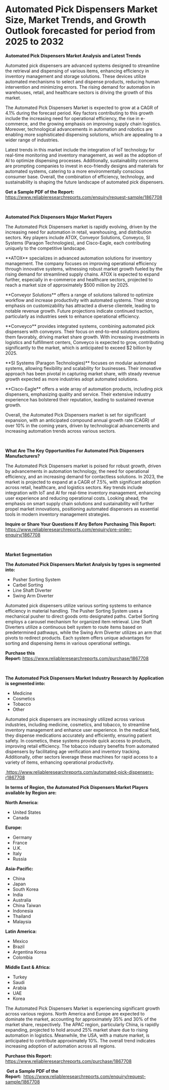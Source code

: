 <p><h1>Automated Pick Dispensers Market Size, Market Trends, and Growth Outlook forecasted for period from 2025 to 2032</h1></p><p><strong>Automated Pick Dispensers Market Analysis and Latest Trends</strong></p>
<p><p>Automated pick dispensers are advanced systems designed to streamline the retrieval and dispensing of various items, enhancing efficiency in inventory management and storage solutions. These devices utilize automated mechanisms to select and dispense products, reducing human intervention and minimizing errors. The rising demand for automation in warehouses, retail, and healthcare sectors is driving the growth of this market.</p><p>The Automated Pick Dispensers Market is expected to grow at a CAGR of 4.1% during the forecast period. Key factors contributing to this growth include the increasing need for operational efficiency, the rise in e-commerce, and the growing emphasis on improving supply chain logistics. Moreover, technological advancements in automation and robotics are enabling more sophisticated dispensing solutions, which are appealing to a wider range of industries.</p><p>Latest trends in this market include the integration of IoT technology for real-time monitoring and inventory management, as well as the adoption of AI to optimize dispensing processes. Additionally, sustainability concerns are prompting companies to invest in eco-friendly designs and materials for automated systems, catering to a more environmentally conscious consumer base. Overall, the combination of efficiency, technology, and sustainability is shaping the future landscape of automated pick dispensers.</p></p>
<p><strong>Get a Sample PDF of the Report:&nbsp;</strong> <a href="https://www.reliableresearchreports.com/enquiry/request-sample/1867708?utm_campaign=2215&utm_medium=2&utm_source=Github&utm_content=ia&utm_term=12042025&utm_id=automated-pick-dispensers">https://www.reliableresearchreports.com/enquiry/request-sample/1867708</a></p>
<p>&nbsp;</p>
<p><strong>Automated Pick Dispensers Major Market Players</strong></p>
<p><p>The Automated Pick Dispensers market is rapidly evolving, driven by the increasing need for automation in retail, warehousing, and distribution sectors. Key players include ATOX, Conveyor Solutions, Conveyco, SI Systems (Paragon Technologies), and Cisco-Eagle, each contributing uniquely to the competitive landscape.</p><p>**ATOX** specializes in advanced automation solutions for inventory management. The company focuses on improving operational efficiency through innovative systems, witnessing robust market growth fueled by the rising demand for streamlined supply chains. ATOX is expected to expand further, especially in e-commerce and healthcare sectors, projected to reach a market size of approximately $500 million by 2025.</p><p>**Conveyor Solutions** offers a range of solutions tailored to optimize workflow and increase productivity with automated systems. Their strong emphasis on customizability has attracted a diverse clientele, leading to notable revenue growth. Future projections indicate continued traction, particularly as industries seek to enhance operational efficiency.</p><p>**Conveyco** provides integrated systems, combining automated pick dispensers with conveyors. Their focus on end-to-end solutions positions them favorably, driving market share growth. With increasing investments in logistics and fulfillment centers, Conveyco is expected to grow, contributing significantly to the market, which is anticipated to exceed $2 billion by 2025.</p><p>**SI Systems (Paragon Technologies)** focuses on modular automated systems, allowing flexibility and scalability for businesses. Their innovative approach has been pivotal in capturing market share, with steady revenue growth expected as more industries adopt automated solutions.</p><p>**Cisco-Eagle** offers a wide array of automation products, including pick dispensers, emphasizing quality and service. Their extensive industry experience has bolstered their reputation, leading to sustained revenue growth.</p><p>Overall, the Automated Pick Dispensers market is set for significant expansion, with an anticipated compound annual growth rate (CAGR) of over 10% in the coming years, driven by technological advancements and increasing automation trends across various sectors.</p></p>
<p>&nbsp;</p>
<p><strong>What Are The Key Opportunities For Automated Pick Dispensers Manufacturers?</strong></p>
<p><p>The Automated Pick Dispensers market is poised for robust growth, driven by advancements in automation technology, the need for operational efficiency, and an increasing demand for contactless solutions. In 2023, the market is projected to expand at a CAGR of 7.5%, with significant adoption across retail, healthcare, and logistics sectors. Key trends include integration with IoT and AI for real-time inventory management, enhancing user experience and reducing operational costs. Looking ahead, the emphasis on smart supply chain solutions and sustainability will further propel market innovations, positioning automated dispensers as essential tools in modern inventory management strategies.</p></p>
<p><strong>Inquire or Share Your Questions If Any Before Purchasing This Report:</strong> <a href="https://www.reliableresearchreports.com/enquiry/pre-order-enquiry/1867708?utm_campaign=2215&utm_medium=2&utm_source=Github&utm_content=ia&utm_term=12042025&utm_id=automated-pick-dispensers">https://www.reliableresearchreports.com/enquiry/pre-order-enquiry/1867708</a></p>
<p>&nbsp;</p>
<p><strong>Market Segmentation</strong></p>
<p><strong>The Automated Pick Dispensers Market Analysis by types is segmented into:</strong></p>
<p><ul><li>Pusher Sorting System</li><li>Carbel Sorting</li><li>Line Shaft Diverter</li><li>Swing Arm Diverter</li></ul></p>
<p><p>Automated pick dispensers utilize various sorting systems to enhance efficiency in material handling. The Pusher Sorting System uses a mechanical pusher to direct goods onto designated paths. Carbel Sorting employs a carousel mechanism for organized item retrieval. Line Shaft Diverters utilize a continuous belt system to route items based on predetermined pathways, while the Swing Arm Diverter utilizes an arm that pivots to redirect products. Each system offers unique advantages for sorting and dispensing items in various operational settings.</p></p>
<p><strong>Purchase this Report:&nbsp;</strong><a href="https://www.reliableresearchreports.com/purchase/1867708?utm_campaign=2215&utm_medium=2&utm_source=Github&utm_content=ia&utm_term=12042025&utm_id=automated-pick-dispensers">https://www.reliableresearchreports.com/purchase/1867708</a></p>
<p>&nbsp;</p>
<p><strong>The Automated Pick Dispensers Market Industry Research by Application is segmented into:</strong></p>
<p><ul><li>Medicine</li><li>Cosmetics</li><li>Tobacco</li><li>Other</li></ul></p>
<p><p>Automated pick dispensers are increasingly utilized across various industries, including medicine, cosmetics, and tobacco, to streamline inventory management and enhance user experience. In the medical field, they dispense medications accurately and efficiently, ensuring patient safety. In cosmetics, these systems provide quick access to products, improving retail efficiency. The tobacco industry benefits from automated dispensers by facilitating age verification and inventory tracking. Additionally, other sectors leverage these machines for rapid access to a variety of items, enhancing operational productivity.</p></p>
<p><a href="https://www.reliableresearchreports.com/automated-pick-dispensers-r1867708?utm_campaign=2215&utm_medium=2&utm_source=Github&utm_content=ia&utm_term=12042025&utm_id=automated-pick-dispensers">&nbsp;https://www.reliableresearchreports.com/automated-pick-dispensers-r1867708</a></p>
<p><strong>In terms of Region, the Automated Pick Dispensers Market Players available by Region are:</strong></p>
<p>
    <p> <strong> North America: </strong>
        <ul>
            <li>United States</li>
            <li>Canada</li>
        </ul>
        </p> 
    <p> <strong> Europe: </strong>
        <ul>
            <li>Germany</li>
            <li>France</li>
            <li>U.K.</li>
            <li>Italy</li>
            <li>Russia</li>
        </ul>
        </p> 
    <p> <strong> Asia-Pacific: </strong>
        <ul>
            <li>China</li>
            <li>Japan</li>
            <li>South Korea</li>
            <li>India</li>
            <li>Australia</li>
            <li>China Taiwan</li>
            <li>Indonesia</li>
            <li>Thailand</li>
            <li>Malaysia</li>
        </ul>
        </p> 
    <p> <strong> Latin America: </strong>
        <ul>
            <li>Mexico</li>
            <li>Brazil</li>
            <li>Argentina Korea</li>
            <li>Colombia</li>
        </ul>
        </p> 
    <p> <strong> Middle East & Africa: </strong>
        <ul>
            <li>Turkey</li>
            <li>Saudi</li>
            <li>Arabia</li>
            <li>UAE</li>
            <li>Korea</li>
        </ul>
    </p>
    </p>
<p><p>The Automated Pick Dispensers Market is experiencing significant growth across various regions. North America and Europe are expected to dominate the market, accounting for approximately 35% and 30% of the market share, respectively. The APAC region, particularly China, is rapidly expanding, projected to hold around 25% market share due to rising automation in logistics. Meanwhile, the USA, with a mature market, is anticipated to contribute approximately 10%. The overall trend indicates increasing adoption of automation across all regions.</p></p>
<p><strong>Purchase this Report: </strong><a href="https://www.reliableresearchreports.com/purchase/1867708?utm_campaign=2215&utm_medium=2&utm_source=Github&utm_content=ia&utm_term=12042025&utm_id=automated-pick-dispensers">https://www.reliableresearchreports.com/purchase/1867708</a></p>
<p>&nbsp;<strong>Get a Sample PDF of the Report:&nbsp;&nbsp;</strong><a href="https://www.reliableresearchreports.com/enquiry/request-sample/1867708?utm_campaign=2215&utm_medium=2&utm_source=Github&utm_content=ia&utm_term=12042025&utm_id=automated-pick-dispensers">https://www.reliableresearchreports.com/enquiry/request-sample/1867708</a></p>
<p><strong></strong></p>
<p><p></p><p></p><p></p></p>